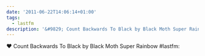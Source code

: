 ```yaml
---
date: '2011-06-22T14:06:14+01:00'
tags:
  - lastfm
description: '&#9829; Count Backwards To Black by Black Moth Super Rainbow #lastfm: '
---
```

&#9829; Count Backwards To Black by Black Moth Super Rainbow #lastfm: 
